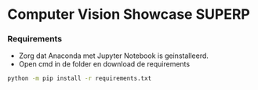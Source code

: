 # Computer Vision Showcase SUPERP
 

### Requirements
- Zorg dat Anaconda met Jupyter Notebook is geinstalleerd.
- Open cmd in de folder en download de requirements

```bash
python -m pip install -r requirements.txt
```

